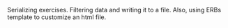 Serializing exercises. Filtering data and writing it to a file. Also, using ERBs template to customize an html file.